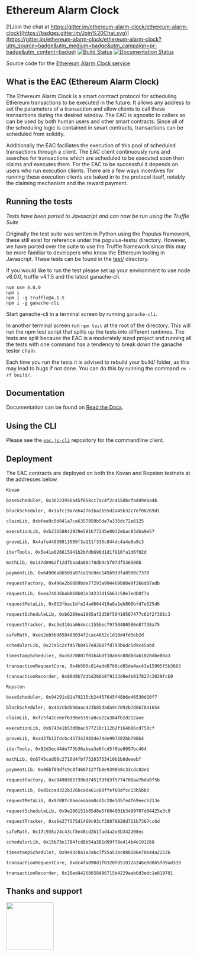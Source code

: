 # Ethereum Alarm Clock

[![Join the chat at https://gitter.im/ethereum-alarm-clock/ethereum-alarm-clock](https://badges.gitter.im/Join%20Chat.svg)](https://gitter.im/ethereum-alarm-clock/ethereum-alarm-clock?utm_source=badge&utm_medium=badge&utm_campaign=pr-badge&utm_content=badge)
[![Build Status](https://travis-ci.org/ethereum-alarm-clock/ethereum-alarm-clock.svg?branch=master)](https://travis-ci.org/chronologic/ethereum-alarm-clock)
[![Documentation Status](https://readthedocs.org/projects/ethereum-alarm-clock/badge/?version=latest)](http://ethereum-alarm-clock.readthedocs.io/en/latest/?badge=latest)


Source code for the [Ethereum Alarm Clock service](http://www.ethereum-alarm-clock.com/)

## What is the EAC (Ethereum Alarm Clock)

The Ethereum Alarm Clock is a smart contract protocol for scheduling Ethereum transactions 
to be executed in the future. It allows any address to set the parameters of a transaction and 
allow clients to call these transactions during the desired window. The EAC is agnostic to callers
so can be used by both human users and other smart contracts. Since all of the scheduling logic is 
contained in smart contracts, transactions can be scheduled from solidity.

Additionally the EAC faciliates the execution of this pool of scheduled transactions through a client. 
The EAC client continuously runs and searches for transactions which are scheduled to be executed soon 
then claims and executes them. For the EAC to be successful it depends on users who run execution clients. 
There are a few ways incentives for running these execution clients are baked in to the protocol itself, 
notably the claiming mechanism and the reward payment. 

## Running the tests

_Tests have been ported to Javascript and can now be run using the Truffle Suite_

Originally the test suite was written in Python using the Populus framework, these still exist for reference 
under the populus-tests/ directory. However, we have ported over the suite to use the Truffle framework since 
this may be more familiar to developers who know the Ethereum tooling in Javascript. These tests can be found in 
the [test/](test) directory.

If you would like to run the test please set up your environment to use node v8.0.0, truffle v4.1.5 and the latest
ganache-cli.

```
nvm use 8.0.0
npm i
npm i -g truffle@4.1.5 
npm i -g ganache-cli
```

Start ganache-cli in a terminal screen by running `ganache-cli`.

In another terminal screen run `npm test` at the root of the directory. This will run the npm test script that 
splits up the tests into different runtimes. The tests are split because the EAC is a moderately sized project and 
running all the tests with one command has a tendency to break down the ganache tester chain.

Each time you run the tests it is advised to rebuild your build/ folder, as this may lead to bugs if not done. You 
can do this by running the command `rm -rf build/`.

## Documentation

Documentation can be found on [Read the Docs](https://ethereum-alarm-clock.readthedocs.io/en/latest/).

## Using the CLI

Please see the [`eac.js-cli`](https://github.com/ethereum-alarm-clock/eac.js-cli) repository for the commandline client.

## Deployment

The EAC contracts are deployed on both the Kovan and Ropsten testnets at the addresses below.

```
Kovan

baseScheduler, 0x36223956a45f658cc7ac4f2c4150bcfad49e6a4b

blockScheduler, 0x1afc19a7e642761ba2b55d2a45b32c7ef08269d1

claimLib, 0xbfee9c0d041a7ce6357959b5de7a336dc72e6125

executionLib, 0xb23658842939e581b77245e0032ebac83dba9e57

groveLib, 0x4afe44930813599f3a111f335c844dc4a4e9a9c3

iterTools, 0x5e41e026615941b2bfdb696d1d1f910fa1d6f02d

mathLib, 0x147d8962f12dfbaada00c78db9c5f07df536500b

paymentLib, 0x64906a8b50da07ca19c0ec145b933fa0500c7378

requestFactory, 0x496e2b6089bde77293a994469b08e9f266d87adb

requestLib, 0xea74036bab068b83e34233d15b63c50e7edb0f7a

requestMetaLib, 0x013fbac1dfe24ad664419a8a1eb808bfd7e525d6

requestScheduleLib, 0xb6289ea1995af2d58f56410567477c61f2f301c3

requestTracker, 0xc3e310aa664ecc155bec79750400586e87738a75

safeMath, 0xee2eb5b9658403034f2cac4652c1d10d4fd3eb2d

schedulerLib, 0x27a5c2cf457b8457e82887fd793b6dc5d9c45abd

timestampScheduler, 0xc6370807f0164bdf10a66c08d0dab1028dbe80a3

transactionRequestCore, 0x4b500c814add8768cd85de4ac43a15995f5b3663

transactionRecorder, 0x80d8b7ddbd266b8f9113d9e4b017827c3029fcb9
```

```
Ropsten

baseScheduler, 0x94291c81a79215cb24457645f48b6e46530d10f7

blockScheduler, 0x4b2cbd698aac423b85dada9c7892b7d8678a1654

claimLib, 0xfc5f42ce6ef6396e538ca8ca22a384fb2d212aee

executionLib, 0xb743e1b53d0bac077210c112b2f164b86cd750cf

groveLib, 0xa427b12fdcbc457342982de74de997282bb798b4

iterTools, 0x82d3ec44de773b36abea3e6fcd5f0be8097bc464

mathLib, 0x6745cad06c2716d4fbf75203753410b1b0deeebf

paymentLib, 0x86bf89d7c9c8f4607127fb8e9398b0c33cdc83e1

requestFactory, 0xc9498985739bd7451f3fd3f5774708aa7bda0f5b

requestLib, 0x85ccad322b326bca0a61c80ffef60dfcc13b5bb3

requestMetaLib, 0x9708fc0aeceaaea0cd1c28e1d5fe4f69eec5213e

requestScheduleLib, 0x9e286151b85d8e5f684001b3499707d04425e3c9

requestTracker, 0xa6e27f575d1460c93cf38879820d711b7367cc6d

safeMath, 0x17c935a24c43cf8e48cd2b1fad4a2e3b342208ec

schedulerLib, 0x15b73e1784fcd8b54a381d99f78e414b4e191268

timestampScheduler, 0x9e93c8a1a2abc7f55a51bc088286e70644a22226

transactionRequestCore, 0xdc4fa890d1f0320fd51812a246e0d8b5fd9ad319

transactionRecorder, 0x28ed44268658496715b4229aab6d3edc1e819701
```

## Thanks and support
[<img src="https://s3.amazonaws.com/chronologic.network/ChronoLogic_logo.svg" width="128px">](https://github.com/chronologic)
